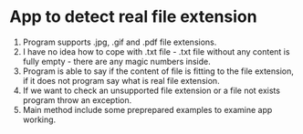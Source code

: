 # App to detect real file extension

1. Program supports .jpg, .gif and .pdf file extensions.
2. I have no idea how to cope with .txt file - .txt file without any content is fully empty - 
there are any magic numbers inside.
3. Program is able to say if the content of file is fitting to the file extension, 
if it does not program say what is real file extension.
4. If we want to check an unsupported file extension or a file not exists program throw an exception.
5. Main method include some preprepared examples to examine app working.
